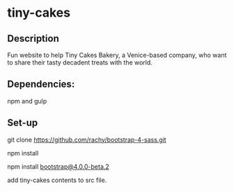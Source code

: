 # tiny-cakes

## Description

Fun website to help Tiny Cakes Bakery, a Venice-based company, who want to share their tasty decadent treats with the world.

## Dependencies:
npm and gulp 

## Set-up

git clone https://github.com/rachy/bootstrap-4-sass.git

npm install

npm install bootstrap@4.0.0-beta.2

add tiny-cakes contents to src file.
